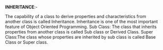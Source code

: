 **INHERITANCE**:-

The capability of a class to derive properties and characteristics from another class is called Inheritance. Inheritance is one of the most important feature of Object Oriented Programming. 
Sub Class: The class that inherits properties from another class is called Sub class or Derived Class. 
Super Class:The class whose properties are inherited by sub class is called Base Class or Super class. 

